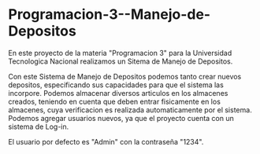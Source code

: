 # Programacion-3--Manejo-de-Depositos

En este proyecto de la materia "Programacion 3" para la Universidad Tecnologica Nacional realizamos un Sitema de Manejo de Depositos.

Con este Sistema de Manejo de Depositos podemos tanto crear nuevos depositos, especificando sus capacidades para que el sistema las incorpore.
Podemos almacenar diversos articulos en los almacenes creados, teniendo en cuenta que deben entrar fisicamente en los almacenes, cuya verificacion es realizada automaticamente por el sistema.
Podemos agregar usuarios nuevos, ya que el proyecto cuenta con un sistema de Log-in.

El usuario por defecto es "Admin" con la contraseña "1234".
